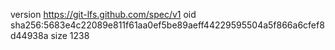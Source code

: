 version https://git-lfs.github.com/spec/v1
oid sha256:5683e4c22089e811f61aa0ef5be89aeff44229595504a5f866a6cfef8d44938a
size 1238
